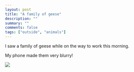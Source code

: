 ```yaml
---
layout: post
title: "A family of geese"
description: ""
summary: ""
comments: false
tags: ["outside", "animals"]
---
```


I saw a family of geese while on the way to work this morning.

My phone made them very blurry!

<img src="https://s3.fr-par.scw.cloud/tmitchell.uk/2021/05/goslings.jpg">

